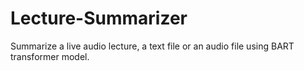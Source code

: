 # Lecture-Summarizer
Summarize a live audio lecture, a text file or an audio file using BART transformer model.
